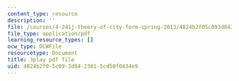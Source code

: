 ```yaml
---
content_type: resource
description: ''
file: /courses/4-241j-theory-of-city-form-spring-2013/4824b2f05c093d8423815cd50f0434e9_Wf4_tmPw1As.pdf
file_type: application/pdf
learning_resource_types: []
ocw_type: OCWFile
resourcetype: Document
title: 3play pdf file
uid: 4824b2f0-5c09-3d84-2381-5cd50f0434e9
---
```


